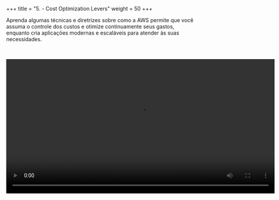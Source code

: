 +++ 
title = "5. - Cost Optimization Levers" 
weight = 50
+++

Aprenda algumas técnicas e diretrizes sobre como a AWS permite que você assuma o controle dos custos e otimize continuamente seus gastos, enquanto cria aplicações modernas e escaláveis para atender às suas necessidades.

<br>

<video src="https://ee-assets-prod-us-east-1.s3.us-east-1.amazonaws.com/modules/3b13502c24d042f7941ef888bac23e9c/v1/Cost_Optimization_Levers.mp4" type="video/mp4" width="720" controls></video>